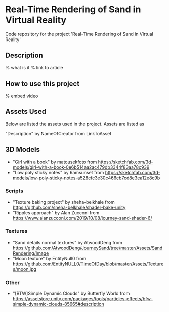 # Real-Time Rendering of Sand in Virtual Reality
Code repository for the project 'Real-Time Rendering of Sand in Virtual Reality'


## Description

% what is it
% link to article

## How to use this project

% embed video

## Assets Used

Below are listed the assets used in the project. 
Assets are listed as 

"Description" by NameOfCreator from LinkToAsset

## 3D Models

- "Girl with a book" by matousekfoto from https://sketchfab.com/3d-models/girl-with-a-book-0e6b514aa2ac479db3344f83aa78c939
- "Low poly sticky notes" by 6amsunset from https://sketchfab.com/3d-models/low-poly-sticky-notes-a528cfc3e30c466cb7cd8e3ea12e8c9b 

### Scripts

- "Texture baking project" by sheha-belkhale from https://github.com/sneha-belkhale/shader-bake-unity 
- "Ripples approach" by Alan Zucconi from https://www.alanzucconi.com/2019/10/08/journey-sand-shader-6/ 

### Textures

- "Sand details normal textures" by AtwoodDeng from https://github.com/AtwoodDeng/JourneySand/tree/master/Assets/SandRendering/Image
- "Moon texture" by EntityNull0 from https://github.com/EntityNULL0/TimeOfDay/blob/master/Assets/Textures/moon.jpg

### Other

- "[BTW]Simple Dynamic Clouds" by Butterfly World from https://assetstore.unity.com/packages/tools/particles-effects/bfw-simple-dynamic-clouds-85665#description 

